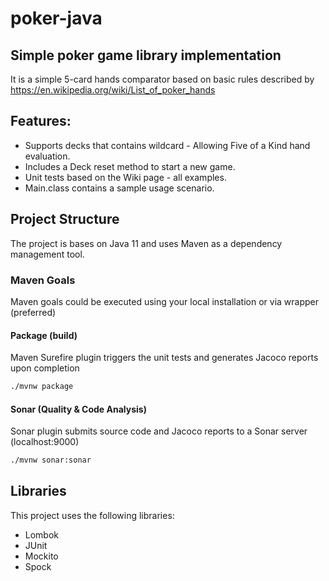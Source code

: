 # poker-java
## Simple poker game library implementation

It is a simple 5-card hands comparator based on basic rules described by https://en.wikipedia.org/wiki/List_of_poker_hands

## Features:
* Supports decks that contains wildcard - Allowing Five of a Kind hand evaluation.
* Includes a Deck reset method to start a new game.
* Unit tests based on the Wiki page - all examples.
* Main.class contains a sample usage scenario. 

## Project Structure
The project is bases on Java 11 and uses Maven as a dependency management tool.

### Maven Goals
Maven goals could be executed using your local installation or via wrapper (preferred) 

#### Package (build)
Maven Surefire plugin triggers the unit tests and generates Jacoco reports upon completion

```bash
./mvnw package
```
#### Sonar (Quality & Code Analysis)
Sonar plugin submits source code and Jacoco reports to a Sonar server (localhost:9000) 
```bash
./mvnw sonar:sonar
```

## Libraries
This project uses the following libraries:
* Lombok
* JUnit
* Mockito
* Spock

